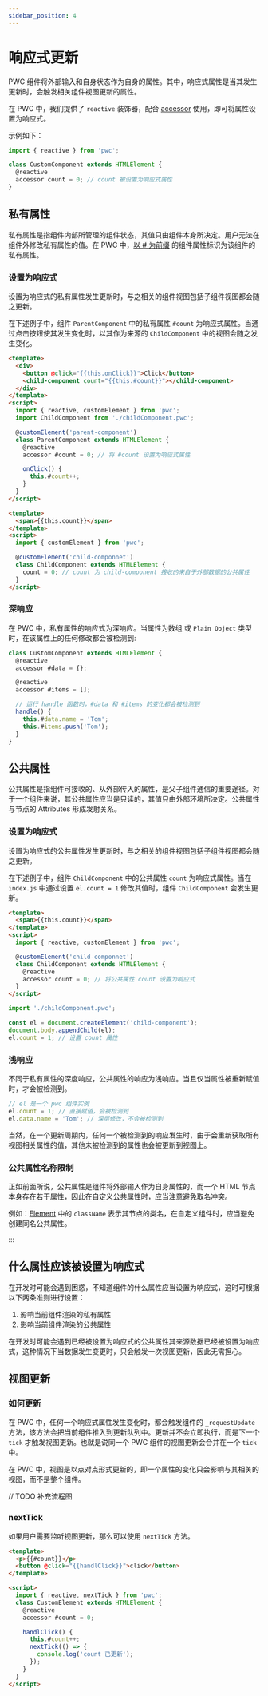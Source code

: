 ```yaml
---
sidebar_position: 4
---
```


# 响应式更新

PWC 组件将外部输入和自身状态作为自身的属性。其中，响应式属性是当其发生更新时，会触发相关组件视图更新的属性。

在 PWC 中，我们提供了 `reactive` 装饰器，配合 [accessor](https://github.com/tc39/proposal-decorators) 使用，即可将属性设置为响应式。

示例如下：

```js
import { reactive } from 'pwc';

class CustomComponent extends HTMLElement {
  @reactive
  accessor count = 0; // count 被设置为响应式属性
}
```

## 私有属性

私有属性是指组件内部所管理的组件状态，其值只由组件本身所决定。用户无法在组件外修改私有属性的值。在 PWC 中，[以 # 为前缀](https://developer.mozilla.org/en-US/docs/Web/JavaScript/Reference/Classes/Private_class_fields) 的组件属性标识为该组件的私有属性。

### 设置为响应式

设置为响应式的私有属性发生更新时，与之相关的组件视图包括子组件视图都会随之更新。

在下述例子中，组件 `ParentComponent` 中的私有属性 `#count` 为响应式属性。当通过点击按钮使其发生变化时，以其作为来源的 `ChildComponent` 中的视图会随之发生变化。

```html title="./src/parentComponent.pwc"
<template>
  <div>
    <button @click="{{this.onClick}}">Click</button>
    <child-component count="{{this.#count}}"></child-component>
  </div>
</template>
<script>
  import { reactive, customElement } from 'pwc';
  import ChildComponent from './childComponent.pwc';

  @customElement('parent-component')
  class ParentComponent extends HTMLElement {
    @reactive
    accessor #count = 0; // 将 #count 设置为响应式属性

    onClick() {
      this.#count++;
    }
  }
</script>
```

```html title="./src/childComponent.pwc"
<template>
  <span>{{this.count}}</span>
</template>
<script>
  import { customElement } from 'pwc';

  @customElement('child-componnet')
  class ChildComponent extends HTMLElement {
    count = 0; // count 为 child-component 接收的来自于外部数据的公共属性
  }
</script>
```

### 深响应

在 PWC 中，私有属性的响应式为深响应。当属性为数组 或 `Plain Object` 类型时，在该属性上的任何修改都会被检测到:

```js
class CustomComponent extends HTMLElement {
  @reactive
  accessor #data = {};

  @reactive
  accessor #items = [];

  // 运行 handle 函数时，#data 和 #items 的变化都会被检测到
  handle() {
    this.#data.name = 'Tom';
    this.#items.push('Tom');
  }
}
```

## 公共属性

公共属性是指组件可接收的、从外部传入的属性，是父子组件通信的重要途径。对于一个组件来说，其公共属性应当是只读的，其值只由外部环境所决定。公共属性与节点的 Attributes 形成发射关系。

### 设置为响应式

设置为响应式的公共属性发生更新时，与之相关的组件视图包括子组件视图都会随之更新。

在下述例子中，组件 `ChildComponent` 中的公共属性 `count` 为响应式属性。当在 `index.js` 中通过设置 `el.count = 1` 修改其值时，组件 `ChildComponent` 会发生更新。

```html title="./src/childComponent.pwc"
<template>
  <span>{{this.count}}</span>
</template>
<script>
  import { reactive, customElement } from 'pwc';

  @customElement('child-componnet')
  class ChildComponent extends HTMLElement {
    @reactive
    accessor count = 0; // 将公共属性 count 设置为响应式
  }
</script>
```

```js title="./src/index.js"
import './childComponent.pwc';

const el = document.createElement('child-component');
document.body.appendChild(el);
el.count = 1; // 设置 count 属性
```

### 浅响应

不同于私有属性的深度响应，公共属性的响应为浅响应。当且仅当属性被重新赋值时，才会被检测到。

```js
// el 是一个 pwc 组件实例
el.count = 1; // 直接赋值，会被检测到
el.data.name = 'Tom'; // 深层修改，不会被检测到
```

当然，在一个更新周期内，任何一个被检测到的响应发生时，由于会重新获取所有视图相关属性的值，其他未被检测到的属性也会被更新到视图上。

### 公共属性名称限制

正如前面所说，公共属性是组件将外部输入作为自身属性的，而一个 HTML 节点本身存在若干属性，因此在自定义公共属性时，应当注意避免取名冲突。

例如：[Element](https://developer.mozilla.org/en-US/docs/Web/API/Element) 中的 `className` 表示其节点的类名，在自定义组件时，应当避免创建同名公共属性。

:::

## 什么属性应该被设置为响应式

在开发时可能会遇到困惑，不知道组件的什么属性应当设置为响应式，这时可根据以下两条准则进行设置：

1. 影响当前组件渲染的私有属性
2. 影响当前组件渲染的公共属性

在开发时可能会遇到已经被设置为响应式的公共属性其来源数据已经被设置为响应式，这种情况下当数据发生变更时，只会触发一次视图更新，因此无需担心。

## 视图更新

### 如何更新

在 PWC 中，任何一个响应式属性发生变化时，都会触发组件的 `_requestUpdate` 方法，该方法会把当前组件推入到更新队列中。更新并不会立即执行，而是下一个 `tick` 才触发视图更新。也就是说同一个 PWC 组件的视图更新会合并在一个 `tick` 中。

在 PWC 中，视图是以点对点形式更新的，即一个属性的变化只会影响与其相关的视图，而不是整个组件。

// TODO 补充流程图

### nextTick

如果用户需要监听视图更新，那么可以使用 `nextTick` 方法。

```html
<template>
  <p>{{#count}}</p>
  <button @click="{{handlClick}}">click</button>
</template>

<script>
  import { reactive, nextTick } from 'pwc';
  class CustomElement extends HTMLElement {
    @reactive
    accessor #count = 0;

    handlClick() {
      this.#count++;
      nextTick(() => {
        console.log('count 已更新');
      });
    }
  }
</script>
```
